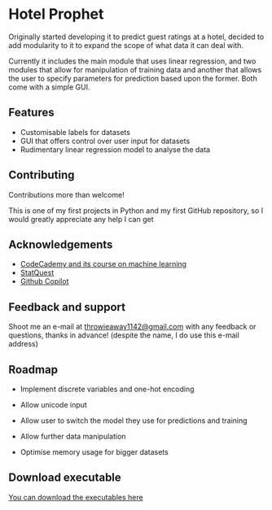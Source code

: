 
# Hotel Prophet

Originally started developing it to predict guest ratings at a hotel, decided to add modularity to it to expand the scope of what data it can deal with.

Currently it includes the main module that uses linear regression, and two modules that allow for manipulation of training data and another that allows the user to specify parameters for prediction based upon the former.
Both come with a simple GUI.
## Features

- Customisable labels for datasets
- GUI that offers control over user input for datasets
- Rudimentary linear regression model to analyse the data


## Contributing

Contributions more than welcome!

This is one of my first projects in Python and my first GitHub repository, so I would greatly appreciate any help I can get

## Acknowledgements

 - [CodeCademy and its course on machine learning](https://www.codecademy.com/)
 - [StatQuest](https://www.youtube.com/@statquest)
 - [Github Copilot](https://github.com/features/copilot)



## Feedback and support

Shoot me an e-mail at throwieaway1142@gmail.com with any feedback or questions, thanks in advance! (despite the name, I do use this e-mail address)



## Roadmap

- Implement discrete variables and one-hot encoding 

- Allow unicode input

- Allow user to switch the model they use for predictions and training

- Allow further data manipulation

- Optimise memory usage for bigger datasets


## Download executable

[You can download the executables here](https://github.com/Jan-bog/HotelProphet/releases/)
